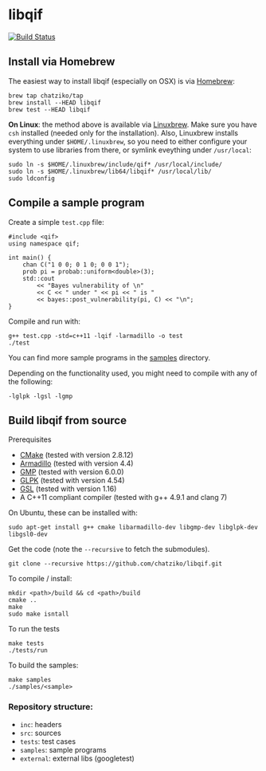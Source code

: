 # libqif

[![Build Status](https://travis-ci.org/chatziko/libqif.svg?branch=master)](https://travis-ci.org/chatziko/libqif)

## Install via Homebrew

The easiest way to install libqif (especially on OSX) is via [Homebrew](http://brew.sh/):

    brew tap chatziko/tap
    brew install --HEAD libqif
    brew test --HEAD libqif

__On Linux__: the method above is available via [Linuxbrew](http://linuxbrew.sh/). Make sure you have ```csh``` installed (needed only for the installation). Also, Linuxbrew installs everything under ```$HOME/.linuxbrew```, so you need to either configure your system to use libraries from there, or symlink eveything under ```/usr/local```:

    sudo ln -s $HOME/.linuxbrew/include/qif* /usr/local/include/
    sudo ln -s $HOME/.linuxbrew/lib64/libqif* /usr/local/lib/
    sudo ldconfig

## Compile a sample program

Create a simple ```test.cpp``` file:

    #include <qif>
    using namespace qif;

    int main() {
        chan C("1 0 0; 0 1 0; 0 0 1");
        prob pi = probab::uniform<double>(3);
        std::cout
            << "Bayes vulnerability of \n"
            << C << " under " << pi << " is "
            << bayes::post_vulnerability(pi, C) << "\n";
    }

Compile and run with:

    g++ test.cpp -std=c++11 -lqif -larmadillo -o test
    ./test

You can find more sample programs in the [samples](https://github.com/chatziko/libqif/tree/master/samples) directory.

Depending on the functionality used, you might need to compile with any of the following:

    -lglpk -lgsl -lgmp

## Build libqif from source

Prerequisites

* [CMake](http://www.cmake.org/) (tested with version 2.8.12)
* [Armadillo](http://arma.sourceforge.net/) (tested with version 4.4)
* [GMP](https://gmplib.org/) (tested with version 6.0.0)
* [GLPK](https://www.gnu.org/software/glpk/) (tested with version 4.54)
* [GSL](http://www.gnu.org/software/gsl/) (tested with version 1.16)
* A C++11 compliant compiler (tested with g++ 4.9.1 and clang 7)

On Ubuntu, these can be installed with:

    sudo apt-get install g++ cmake libarmadillo-dev libgmp-dev libglpk-dev libgsl0-dev

Get the code (note the `--recursive` to fetch the submodules).

    git clone --recursive https://github.com/chatziko/libqif.git

To compile / install:

    mkdir <path>/build && cd <path>/build
    cmake ..
    make
    sudo make isntall

To run the tests

    make tests
    ./tests/run

To build the samples:

    make samples
    ./samples/<sample>

### Repository structure:

* `inc`: headers
* `src`: sources
* `tests`: test cases
* `samples`: sample programs
* `external`: external libs (googletest)
